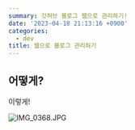 ```yaml
---
summary: 깃허브 블로그 웹으로 관리하기!
date: '2023-04-18 21:13:16 +0900'
categories:
  - dev
title: 웹으로 블로그 관리하기
---
```

## 어떻게?

이렇게!

![IMG_0368.JPG]({{site.baseurl}}/assets/images/IMG_0368.JPG)
